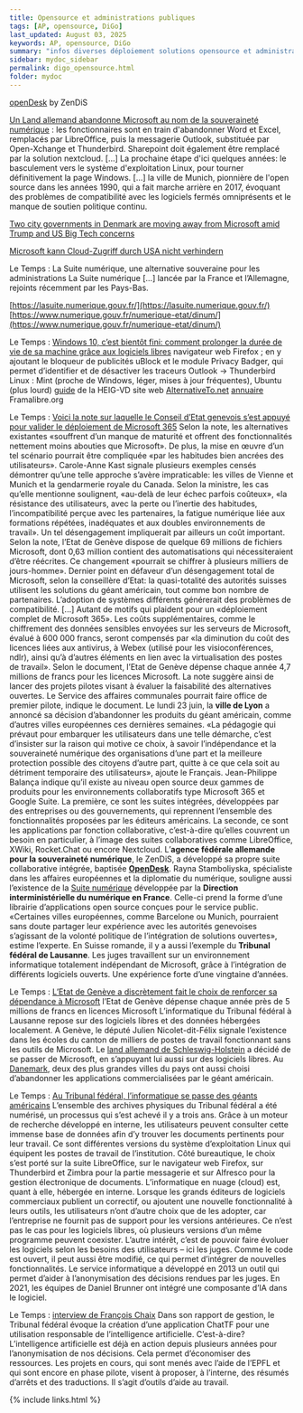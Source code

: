 ```yaml
---
title: Opensource et administrations publiques
tags: [AP, opensource, DiGo]
last_updated: August 03, 2025
keywords: AP, opensource, DiGo
summary: "infos diverses déploiement solutions opensource et administrations publiques"
sidebar: mydoc_sidebar
permalink: digo_opensource.html
folder: mydoc
---
```


[openDesk](https://www.opendesk.eu/en) by ZenDiS

[Un Land allemand abandonne Microsoft au nom de la souveraineté numérique](https://www.rts.ch/info/monde/2025/article/l-allemagne-defie-microsoft-un-land-opte-pour-les-logiciels-libres-28912724.html) :
les fonctionnaires sont en train d'abandonner Word et Excel, remplacés par LibreOffice, puis la messagerie Outlook, substituée par Open-Xchange et Thunderbird. Sharepoint doit également être remplacé par la solution nextcloud. [...] La prochaine étape d'ici quelques années: le basculement vers le système d'exploitation Linux, pour tourner définitivement la page Windows. [...] la ville de Munich, pionnière de l'open source dans les années 1990, qui a fait marche arrière en 2017, évoquant des problèmes de compatibilité avec les logiciels fermés omniprésents et le manque de soutien politique continu.

[Two city governments in Denmark are moving away from Microsoft amid Trump and US Big Tech concerns](https://www.euronews.com/next/2025/06/12/two-city-governments-in-denmark-are-moving-away-from-microsoft-amid-trump-and-us-big-tech-)

[Microsoft kann Cloud-Zugriff durch USA nicht verhindern](https://www.inside-it.ch/microsoft-kann-cloud-zugriff-durch-usa-nicht-verhindern-20250721)

Le Temps : La Suite numérique, une alternative souveraine pour les administrations
La Suite numérique \[...\] lancée par la France et l’Allemagne, rejoints récemment  par les Pays-Bas.

[https://lasuite.numerique.gouv.fr/](https://lasuite.numerique.gouv.fr/)
[https://www.numerique.gouv.fr/numerique-etat/dinum/](https://www.numerique.gouv.fr/numerique-etat/dinum/)


Le Temps : [Windows 10, c’est bientôt fini: comment prolonger la durée de vie de sa machine grâce aux logiciels libres](https://www.letemps.ch/cyber/windows-10-c-est-bientot-fini-comment-prolonger-la-duree-de-vie-de-sa-machine-grace-aux-logiciels-libres)
navigateur web Firefox ; en y ajoutant le bloqueur de publicités uBlock et le module Privacy Badger, qui permet d’identifier et de désactiver les traceurs
Outlook -> Thunderbird
Linux : Mint (proche de Windows, léger, mises à jour fréquentes), Ubuntu (plus lourd)
[guide](https://blog.comem.ch/guide-ess/) de la HEIG-VD
site web [AlternativeTo.net](https://alternativeto.net/)
[annuaire](https://framalibre.org/) Framalibre.org

Le Temps : [Voici la note sur laquelle le Conseil d’Etat genevois s’est appuyé pour valider le déploiement de Microsoft 365](https://www.letemps.ch/cyber/exclusif-voici-la-note-sur-laquelle-le-conseil-d-etat-genevois-s-est-appuye-pour-valider-le-deploiement-de-microsoft-365)
Selon la note, les alternatives existantes «souffrent d’un manque de maturité et offrent des fonctionnalités nettement moins abouties que Microsoft». De plus, la mise en œuvre d’un tel scénario pourrait être compliquée «par les habitudes bien ancrées des utilisateurs».
Carole-Anne Kast signale plusieurs exemples censés démontrer qu’une telle approche s’avère impraticable: les villes de Vienne et Munich et la gendarmerie royale du Canada. Selon la ministre, les cas qu’elle mentionne soulignent, «au-delà de leur échec parfois coûteux», «la résistance des utilisateurs, avec la perte ou l’inertie des habitudes, l’incompatibilité perçue avec les partenaires, la fatigue numérique liée aux formations répétées, inadéquates et aux doubles environnements de travail». Un tel désengagement impliquerait par ailleurs un coût important.
Selon la note, l’Etat de Genève dispose de quelque 69 millions de fichiers Microsoft, dont 0,63 million contient des automatisations qui nécessiteraient d’être réécrites. Ce changement «pourrait se chiffrer à plusieurs milliers de jours-homme».
Dernier point en défaveur d’un désengagement total de Microsoft, selon la conseillère d’Etat: la quasi-totalité des autorités suisses utilisent les solutions du géant américain, tout comme bon nombre de partenaires. L’adoption de systèmes différents générerait des problèmes de compatibilité.
[...] Autant de motifs qui plaident pour un «déploiement complet de Microsoft 365». Les coûts supplémentaires, comme le chiffrement des données sensibles envoyées sur les serveurs de Microsoft, évalué à 600 000 francs, seront compensés par «la diminution du coût des licences liées aux antivirus, à Webex (utilisé pour les visioconférences, ndlr), ainsi qu’à d’autres éléments en lien avec la virtualisation des postes de travail». Selon le document, l’Etat de Genève dépense chaque année 4,7 millions de francs pour les licences Microsoft. 
La note suggère ainsi de lancer des projets pilotes visant à évaluer la faisabilité des alternatives ouvertes. Le Service des affaires communales pourrait faire office de premier pilote, indique le document.
Le lundi 23 juin, la **ville de Lyon** a annoncé sa décision d’abandonner les produits du géant américain, comme d’autres villes européennes ces dernières semaines.
«La pédagogie qui prévaut pour embarquer les utilisateurs dans une telle démarche, c’est d’insister sur la raison qui motive ce choix, à savoir l’indépendance et la souveraineté numérique des organisations d’une part et la meilleure protection possible des citoyens d’autre part, quitte à ce que cela soit au détriment temporaire des utilisateurs», ajoute le Français.
Jean-Philippe Balança indique qu’il existe au niveau open source deux gammes de produits pour les environnements collaboratifs type Microsoft 365 et Google Suite. La première, ce sont les suites intégrées, développées par des entreprises ou des gouvernements, qui reprennent l’ensemble des fonctionnalités proposées par les éditeurs américains. La seconde, ce sont les applications par fonction collaborative, c’est-à-dire qu’elles couvrent un besoin en particulier, à l’image des suites collaboratives comme LibreOffice, XWiki, Rocket.Chat ou encore Nextcloud.
L’**agence fédérale allemande pour la souveraineté numérique**, le ZenDiS, a développé sa propre suite collaborative intégrée, baptisée **[OpenDesk](https://www.opendesk.eu/en/about)**.
Rayna Stamboliyska, spécialiste dans les affaires européennes et la diplomatie du numérique, souligne aussi l’existence de la [Suite numérique](https://lasuite.numerique.gouv.fr/) développée par la **Direction interministérielle du numérique en France**. Celle-ci prend la forme d’une librairie d’applications open source conçues pour le service public. «Certaines villes européennes, comme Barcelone ou Munich, pourraient sans doute partager leur expérience avec les autorités genevoises s’agissant de la volonté politique de l’intégration de solutions ouvertes», estime l’experte.
En Suisse romande, il y a aussi l’exemple du **Tribunal fédéral de Lausanne**. Les juges travaillent sur un environnement informatique totalement indépendant de Microsoft, grâce à l’intégration de différents logiciels ouverts. Une expérience forte d’une vingtaine d’années. 

Le Temps : [L’Etat de Genève a discrètement fait le choix de renforcer sa dépendance à Microsoft](https://www.letemps.ch/cyber/donnees-personnelles/exclusif-l-etat-de-geneve-a-discretement-fait-le-choix-de-renforcer-sa-dependance-a-microsoft)
l’Etat de Genève dépense chaque année près de 5 millions de francs en licences Microsoft
L’informatique du Tribunal fédéral à Lausanne repose sur des logiciels libres et des données hébergées localement. A Genève, le député Julien Nicolet-dit-Félix signale l’existence dans les écoles du canton de milliers de postes de travail fonctionnant sans les outils de Microsoft.
Le [land allemand de Schleswig-Holstein](https://www.rts.ch/info/monde/2025/article/l-allemagne-defie-microsoft-un-land-opte-pour-les-logiciels-libres-28912724.html) a décidé de se passer de Microsoft, en s’appuyant lui aussi sur des logiciels libres. Au [Danemark](https://www.euronews.com/next/2025/06/12/two-city-governments-in-denmark-are-moving-away-from-microsoft-amid-trump-and-us-big-tech-), deux des plus grandes villes du pays ont aussi choisi d’abandonner les applications commercialisées par le géant américain. 

Le Temps : [Au Tribunal fédéral, l’informatique se passe des géants américains](https://www.letemps.ch/cyber/au-tribunal-federal-l-informatique-se-passe-des-geants-americains)
L’ensemble des archives physiques du Tribunal fédéral a été numérisé, un processus qui s’est achevé il y a trois ans. Grâce à un moteur de recherche développé en interne, les utilisateurs peuvent consulter cette immense base de données afin d’y trouver les documents pertinents pour leur travail.
Ce sont différentes versions du système d’exploitation Linux qui équipent les postes de travail de l’institution.
Côté bureautique, le choix s’est porté sur la suite LibreOffice, sur le navigateur web Firefox, sur Thunderbird et Zimbra pour la partie messagerie et sur Alfresco pour la gestion électronique de documents. L’informatique en nuage (cloud) est, quant à elle, hébergée en interne.
Lorsque les grands éditeurs de logiciels commerciaux publient un correctif, ou ajoutent une nouvelle fonctionnalité à leurs outils, les utilisateurs n’ont d’autre choix que de les adopter, car l’entreprise ne fournit pas de support pour les versions antérieures. Ce n’est pas le cas pour les logiciels libres, où plusieurs versions d’un même programme peuvent coexister.
L’autre intérêt, c’est de pouvoir faire évoluer les logiciels selon les besoins des utilisateurs – ici les juges. Comme le code est ouvert, il peut aussi être modifié, ce qui permet d’intégrer de nouvelles fonctionnalités.
Le service informatique a développé en 2013 un outil qui permet d’aider à l’anonymisation des décisions rendues par les juges. En 2021, les équipes de Daniel Brunner ont intégré une composante d’IA dans le logiciel. 

Le Temps : [interview de François Chaix](https://www.letemps.ch/suisse/francois-chaix-president-du-tribunal-federal-les-principes-qui-fondent-l-etat-de-droit-sont-fragiles)
Dans son rapport de gestion, le Tribunal fédéral évoque la création d’une application ChatTF pour une utilisation responsable de l’intelligence artificielle. C’est-à-dire?
L’intelligence artificielle est déjà en action depuis plusieurs années pour l’anonymisation de nos décisions. Cela permet d’économiser des ressources. Les projets en cours, qui sont menés avec l’aide de l’EPFL et qui sont encore en phase pilote, visent à proposer, à l’interne, des résumés d’arrêts et des traductions. Il s’agit d’outils d’aide au travail.
 

{% include links.html %}

